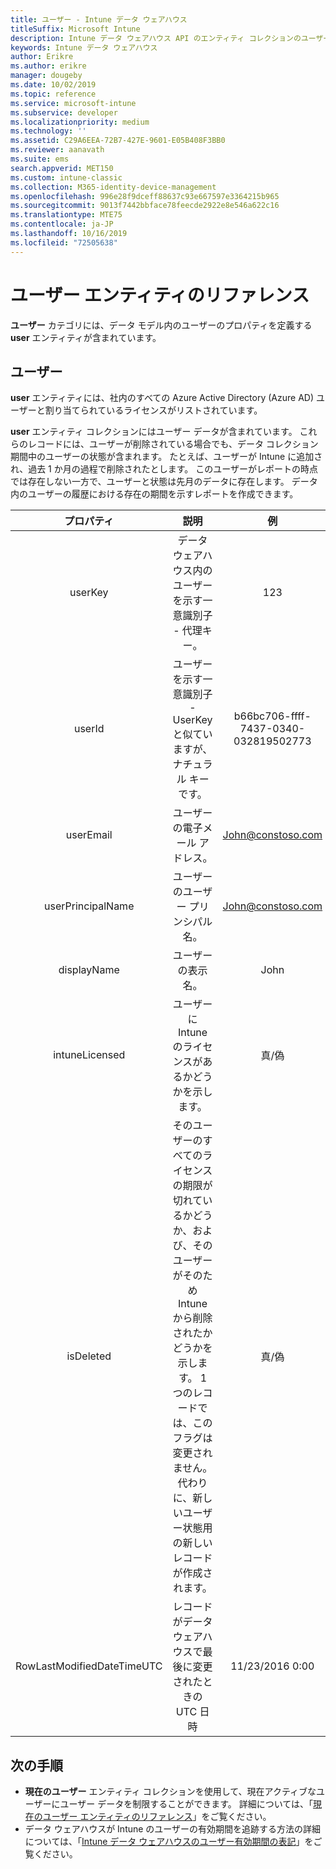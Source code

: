 ```yaml
---
title: ユーザー - Intune データ ウェアハウス
titleSuffix: Microsoft Intune
description: Intune データ ウェアハウス API のエンティティ コレクションのユーザー カテゴリに関するリファレンス トピック。
keywords: Intune データ ウェアハウス
author: Erikre
ms.author: erikre
manager: dougeby
ms.date: 10/02/2019
ms.topic: reference
ms.service: microsoft-intune
ms.subservice: developer
ms.localizationpriority: medium
ms.technology: ''
ms.assetid: C29A6EEA-72B7-427E-9601-E05B408F3BB0
ms.reviewer: aanavath
ms.suite: ems
search.appverid: MET150
ms.custom: intune-classic
ms.collection: M365-identity-device-management
ms.openlocfilehash: 996e28f9dceff88637c93e667597e3364215b965
ms.sourcegitcommit: 9013f7442bbface78feecde2922e8e546a622c16
ms.translationtype: MTE75
ms.contentlocale: ja-JP
ms.lasthandoff: 10/16/2019
ms.locfileid: "72505638"
---
```

# <a name="reference-for-user-entity"></a>ユーザー エンティティのリファレンス

**ユーザー** カテゴリには、データ モデル内のユーザーのプロパティを定義する **user** エンティティが含まれています。

## <a name="users"></a>ユーザー

**user** エンティティには、社内のすべての Azure Active Directory (Azure AD) ユーザーと割り当てられているライセンスがリストされています。

**user** エンティティ コレクションにはユーザー データが含まれています。 これらのレコードには、ユーザーが削除されている場合でも、データ コレクション期間中のユーザーの状態が含まれます。 たとえば、ユーザーが Intune に追加され、過去 1 か月の過程で削除されたとします。 このユーザーがレポートの時点では存在しない一方で、ユーザーと状態は先月のデータに存在します。 データ内のユーザーの履歴における存在の期間を示すレポートを作成できます。

|          プロパティ          |                                                                                                           説明                                                                                                          |                例               |
|:--------------------------:|:------------------------------------------------------------------------------------------------------------------------------------------------------------------------------------------------------------------------------:|:------------------------------------:|
| userKey                    | データ ウェアハウス内のユーザーを示す一意識別子 - 代理キー。                                                                                                                                                         | 123                                  |
| userId                     | ユーザーを示す一意識別子 - UserKey と似ていますが、ナチュラル キーです。                                                                                                                                                    | b66bc706-ffff-7437-0340-032819502773 |
| userEmail                  | ユーザーの電子メール アドレス。                                                                                                                                                                                                     | John@constoso.com                    |
| userPrincipalName                        | ユーザーのユーザー プリンシパル名。                                                                                                                                                                                               | John@constoso.com                    |
| displayName                | ユーザーの表示名。                                                                                                                                                                                                      | John                                 |
| intuneLicensed             | ユーザーに Intune のライセンスがあるかどうかを示します。                                                                                                                                                                              | 真/偽                           |
| isDeleted                  | そのユーザーのすべてのライセンスの期限が切れているかどうか、および、そのユーザーがそのため Intune から削除されたかどうかを示します。 1 つのレコードでは、このフラグは変更されません。 代わりに、新しいユーザー状態用の新しいレコードが作成されます。 | 真/偽                           |
| RowLastModifiedDateTimeUTC | レコードがデータ ウェアハウスで最後に変更されたときの UTC 日時                                                                                                                                                 | 11/23/2016 0:00                      |


## <a name="next-steps"></a>次の手順
- **現在のユーザー** エンティティ コレクションを使用して、現在アクティブなユーザーにユーザー データを制限することができます。 詳細については、「[現在のユーザー エンティティのリファレンス](../reports-ref-current-user.md)」をご覧ください。
- データ ウェアハウスが Intune のユーザーの有効期間を追跡する方法の詳細については、「[Intune データ ウェアハウスのユーザー有効期間の表記](reports-ref-user-timeline.md)」をご覧ください。
